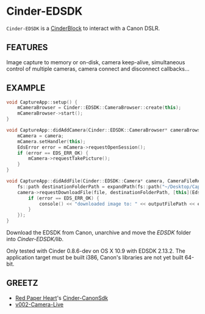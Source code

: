 # Cinder-EDSDK
`Cinder-EDSDK` is a [CinderBlock](http://libcinder.org/) to interact with a Canon DSLR.

## FEATURES
Image capture to memory or on-disk, camera keep-alive, simultaneous control of multiple cameras, camera connect and disconnect callbacks…

## EXAMPLE
```C++
void CaptureApp::setup() {
    mCameraBrowser = Cinder::EDSDK::CameraBrowser::create(this);
    mCameraBrowser->start();
}

void CaptureApp::didAddCamera(Cinder::EDSDK::CameraBrowser* cameraBrowser, Cinder::EDSDK::CameraRef camera) {
    mCamera = camera;
    mCamera.setHandler(this);
    EdsError error = mCamera->requestOpenSession();
    if (error == EDS_ERR_OK) {
        mCamera->requestTakePicture();
    }
}

void CaptureApp::didAddFile(Cinder::EDSDK::Camera* camera, CameraFileRef file) {
    fs::path destinationFolderPath = expandPath(fs::path("~/Desktop/Captures"));
    camera->requestDownloadFile(file, destinationFolderPath, [this](EdsError error, fs::path outputFilePath) {
        if (error == EDS_ERR_OK) {
            console() << "downloaded image to: " << outputFilePath << endl;
        }
    });
}
```

Download the EDSDK from Canon, unarchive and move the _EDSDK_ folder into _Cinder-EDSDK/lib_.

Only tested with Cinder 0.8.6-dev on OS X 10.9 with EDSDK 2.13.2. The application target must be built i386, Canon's libraries are not yet built 64-bit.

## GREETZ
- [Red Paper Heart](http://www.redpaperheart.com)'s [Cinder-CanonSdk](https://github.com/redpaperheart/Cinder-CanonSdk)
- [v002-Camera-Live](https://github.com/v002/v002-Camera-Live)
